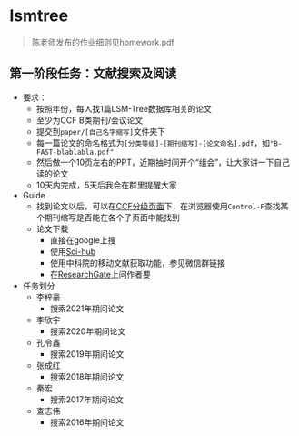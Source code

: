 # lsmtree
> 陈老师发布的作业细则见homework.pdf

## 第一阶段任务：文献搜索及阅读
- 要求：
  - 按照年份，每人找1篇LSM-Tree数据库相关的论文
  - 至少为CCF B类期刊/会议论文
  - 提交到`paper/[自己名字缩写]`文件夹下
  - 每一篇论文的命名格式为`[分类等级]-[期刊缩写]-[论文命名].pdf`，如`"B-FAST-blablabla.pdf"`
  - 然后做一个10页左右的PPT，近期抽时间开个“组会”，让大家讲一下自己读的论文
  - 10天内完成，5天后我会在群里提醒大家
- Guide
  - 找到论文以后，可以在[CCF分级页面](https://www.ccf.org.cn/Academic_Evaluation/By_category/)下，在浏览器使用`Control-F`查找某个期刊缩写是否能在各个子页面中能找到
  - 论文下载
    - 直接在google上搜
    - 使用[Sci-hub](https://sci-hub.se/)
    - 使用中科院的移动文献获取功能，参见微信群链接
    - 在[ResearchGate](https://www.researchgate.net/)上问作者要
- 任务划分
  - 李梓豪
    - 搜索2021年期间论文
  - 李欣宇
    - 搜索2020年期间论文
  - 孔令鑫
    - 搜索2019年期间论文
  - 张成红
    - 搜索2018年期间论文
  - 秦宏
    - 搜索2017年期间论文
  - 查志伟
    - 搜索2016年期间论文
  
